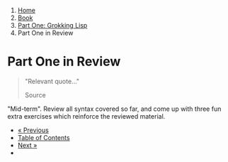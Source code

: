 <ol class="breadcrumb">
  <li><a href="/">Home</a></li>
  <li><a href="/book/">Book</a></li>
  <li><a href="/book/1-0-0-overview/">Part One: Grokking Lisp</a></li>
  <li class="active">Part One in Review</li>
</ol>

# Part One in Review

> "Relevant quote..."
> <footer>Source</footer>

"Mid-term". Review all syntax covered so far, and come up with three fun extra exercises which reinforce the reviewed material.

<ul class="pager">
  <li class="previous"><a href="/book/1-19-0-dsl/">&laquo; Previous</a></li>
  <li><a href="/book/">Table of Contents</a></li>
  <li class="next"><a href="/book/2-0-0-overview/">Next &raquo;</a><li>
</ul>
